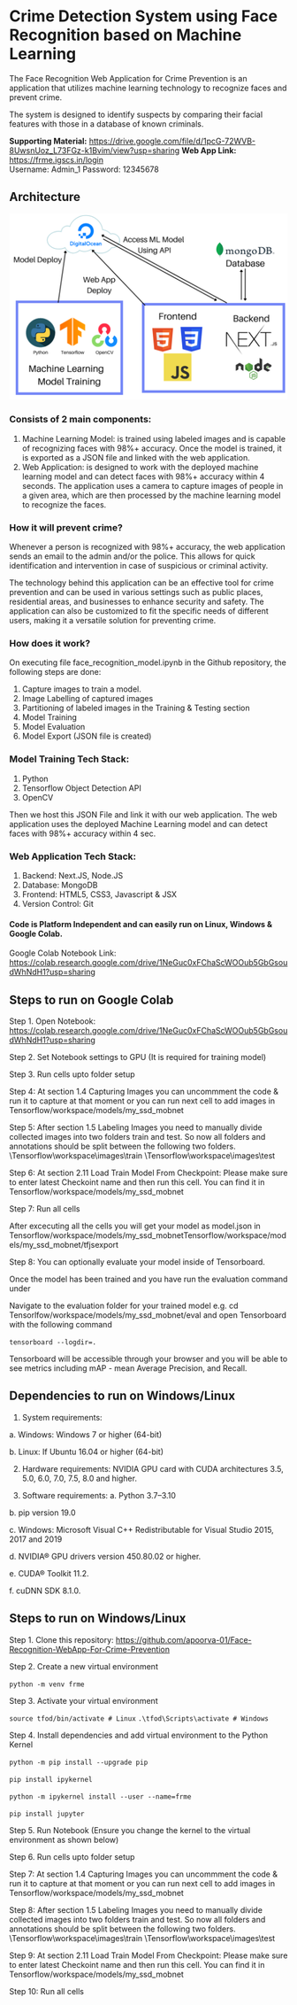 
# Crime Detection System using Face Recognition based on Machine Learning

The Face Recognition Web Application for Crime Prevention is an application that utilizes machine learning technology to recognize faces and prevent crime.

The system is designed to identify suspects by comparing their facial features with those in a database of known criminals. 

<b>Supporting Material:</b> https://drive.google.com/file/d/1pcG-72WVB-8UwsnUoz_L73FGz-k1Bvim/view?usp=sharing
<b>Web App Link:</b> https://frme.igscs.in/login 
<br/>
Username: Admin_1 
Password: 12345678

## Architecture
![Architecture](./architecture.png)

### Consists of 2 main components:

01) Machine Learning Model: is trained using labeled images and is capable of recognizing faces with 98%+ accuracy. Once the model is trained, it is exported as a JSON file and linked with the web application.
02) Web Application: is designed to work with the deployed machine learning model and can detect faces with 98%+ accuracy within 4 seconds. The application uses a camera to capture images of people in a given area, which are then processed by the machine learning model to recognize the faces.


### How it will prevent crime?

Whenever a person is recognized with 98%+ accuracy, the web application sends an email to the admin and/or the police. This allows for quick identification and intervention in case of suspicious or criminal activity.

The technology behind this application can be an effective tool for crime prevention and can be used in various settings such as public places, residential areas, and businesses to enhance security and safety. The application can also be customized to fit the specific needs of different users, making it a versatile solution for preventing crime.

### How does it work?

On executing file face_recognition_model.ipynb in the Github repository, the following steps are done:
01) Capture images to train a model.
02) Image Labelling of captured images
03) Partitioning of labeled images in the Training & Testing section
04) Model Training
05) Model Evaluation
06) Model Export (JSON file is created)

###  Model Training Tech Stack:
01) Python
02) Tensorflow Object Detection API
03) OpenCV
 
Then we host this JSON File and link it with our web application.
The web application uses the deployed Machine Learning model and can detect faces with 98%+ accuracy within 4 sec.

### Web Application Tech Stack:
01) Backend: Next.JS, Node.JS
02) Database: MongoDB
03) Frontend: HTML5, CSS3, Javascript & JSX
04) Version Control: Git




#### Code is Platform Independent and can easily run on Linux, Windows & Google Colab.

Google Colab Notebook Link: https://colab.research.google.com/drive/1NeGuc0xFChaScWOOub5GbGsoudWhNdH1?usp=sharing




## Steps to run on Google Colab

Step 1. Open Notebook: https://colab.research.google.com/drive/1NeGuc0xFChaScWOOub5GbGsoudWhNdH1?usp=sharing

Step 2. Set Notebook settings to GPU (It is required for training model)

Step 3. Run cells upto folder setup

Step 4: At section 1.4 Capturing Images you can uncommment the code & run it to capture at that moment or you can run next cell to add images in Tensorflow/workspace/models/my_ssd_mobnet

Step 5: After section 1.5 Labeling Images you need to manually divide collected images into two folders train and test. So now all folders and annotations should be split between the following two folders.
\Tensorflow\workspace\images\train
\Tensorflow\workspace\images\test

Step 6: At section 2.11 Load Train Model From Checkpoint: Please make sure to enter latest Checkoint name and then run this cell.
You can find it in Tensorflow/workspace/models/my_ssd_mobnet

Step 7: Run all cells

After excecuting all the cells you will get your model as model.json in Tensorflow/workspace/models/my_ssd_mobnetTensorflow/workspace/models/my_ssd_mobnet/tfjsexport

Step 8: You can optionally evaluate your model inside of Tensorboard. 

Once the model has been trained and you have run the evaluation command under 

Navigate to the evaluation folder for your trained model e.g. cd Tensorlfow/workspace/models/my_ssd_mobnet/eval
and open Tensorboard with the following command

`tensorboard --logdir=.`
 
Tensorboard will be accessible through your browser and you will be able to see metrics including mAP - mean Average Precision, and Recall.


## Dependencies to run on Windows/Linux


1. System requirements: 

a. Windows: Windows 7 or higher (64-bit)

b. Linux: If Ubuntu 16.04 or higher (64-bit) 

2. Hardware requirements: NVIDIA GPU card with CUDA architectures 3.5, 5.0, 6.0, 7.0, 7.5, 8.0 and higher.

3. Software requirements:
a. Python 3.7–3.10

b. pip version 19.0

c. Windows: Microsoft Visual C++ Redistributable for Visual Studio 2015, 2017 and 2019

d. NVIDIA® GPU drivers version 450.80.02 or higher.

e. CUDA® Toolkit 11.2.

f. cuDNN SDK 8.1.0.



## Steps to run on Windows/Linux

Step 1. Clone this repository: https://github.com/apoorva-01/Face-Recognition-WebApp-For-Crime-Prevention

Step 2. Create a new virtual environment

`python -m venv frme`

Step 3. Activate your virtual environment

`source tfod/bin/activate # Linux`
`.\tfod\Scripts\activate # Windows` 

Step 4. Install dependencies and add virtual environment to the Python Kernel

`python -m pip install --upgrade pip`

`pip install ipykernel`

`python -m ipykernel install --user --name=frme`

`pip install jupyter`


Step 5. Run Notebook (Ensure you change the kernel to the virtual environment as shown below)

Step 6. Run cells upto folder setup

Step 7: At section 1.4 Capturing Images you can uncommment the code & run it to capture at that moment or you can run next cell to add images in Tensorflow/workspace/models/my_ssd_mobnet

Step 8: After section 1.5 Labeling Images you need to manually divide collected images into two folders train and test. So now all folders and annotations should be split between the following two folders.
\Tensorflow\workspace\images\train
\Tensorflow\workspace\images\test

Step 9: At section 2.11 Load Train Model From Checkpoint: Please make sure to enter latest Checkoint name and then run this cell.
You can find it in Tensorflow/workspace/models/my_ssd_mobnet

Step 10: Run all cells


